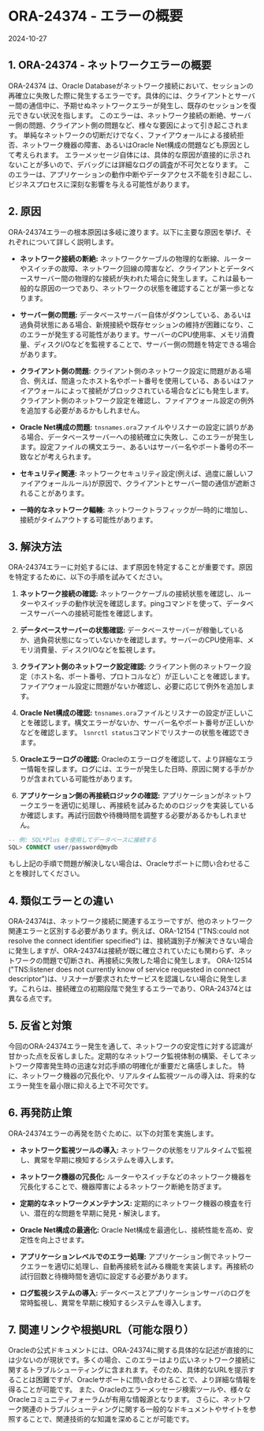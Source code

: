 # ORA-24374 - エラーの概要
2024-10-27

## 1. ORA-24374 - ネットワークエラーの概要

ORA-24374 は、Oracle Databaseがネットワーク接続において、セッションの再確立に失敗した際に発生するエラーです。具体的には、クライアントとサーバー間の通信中に、予期せぬネットワークエラーが発生し、既存のセッションを復元できない状況を指します。  このエラーは、ネットワーク接続の断絶、サーバー側の問題、クライアント側の問題など、様々な要因によって引き起こされます。 単純なネットワークの切断だけでなく、ファイアウォールによる接続拒否、ネットワーク機器の障害、あるいはOracle Net構成の問題なども原因として考えられます。  エラーメッセージ自体には、具体的な原因が直接的に示されないことが多いので、デバッグには詳細なログの調査が不可欠となります。  このエラーは、アプリケーションの動作中断やデータアクセス不能を引き起こし、ビジネスプロセスに深刻な影響を与える可能性があります。


## 2. 原因

ORA-24374エラーの根本原因は多岐に渡ります。以下に主要な原因を挙げ、それぞれについて詳しく説明します。

* **ネットワーク接続の断絶:** ネットワークケーブルの物理的な断線、ルーターやスイッチの故障、ネットワーク回線の障害など、クライアントとデータベースサーバー間の物理的な接続が失われた場合に発生します。これは最も一般的な原因の一つであり、ネットワークの状態を確認することが第一歩となります。

* **サーバー側の問題:** データベースサーバー自体がダウンしている、あるいは過負荷状態にある場合、新規接続や既存セッションの維持が困難になり、このエラーが発生する可能性があります。サーバーのCPU使用率、メモリ消費量、ディスクI/Oなどを監視することで、サーバー側の問題を特定できる場合があります。

* **クライアント側の問題:** クライアント側のネットワーク設定に問題がある場合、例えば、間違ったホスト名やポート番号を使用している、あるいはファイアウォールによって接続がブロックされている場合などにも発生します。クライアント側のネットワーク設定を確認し、ファイアウォール設定の例外を追加する必要があるかもしれません。

* **Oracle Net構成の問題:**  `tnsnames.ora`ファイルやリスナーの設定に誤りがある場合、データベースサーバーへの接続確立に失敗し、このエラーが発生します。設定ファイルの構文エラー、あるいはサーバー名やポート番号の不一致などが考えられます。

* **セキュリティ関連:** ネットワークセキュリティ設定(例えば、過度に厳しいファイアウォールルール)が原因で、クライアントとサーバー間の通信が遮断されることがあります。

* **一時的なネットワーク輻輳:** ネットワークトラフィックが一時的に増加し、接続がタイムアウトする可能性があります。


## 3. 解決方法

ORA-24374エラーに対処するには、まず原因を特定することが重要です。原因を特定するために、以下の手順を試みてください。

1. **ネットワーク接続の確認:** ネットワークケーブルの接続状態を確認し、ルーターやスイッチの動作状況を確認します。pingコマンドを使って、データベースサーバーへの接続可能性を確認します。

2. **データベースサーバーの状態確認:** データベースサーバーが稼働しているか、過負荷状態になっていないかを確認します。サーバーのCPU使用率、メモリ消費量、ディスクI/Oなどを監視します。

3. **クライアント側のネットワーク設定確認:** クライアント側のネットワーク設定（ホスト名、ポート番号、プロトコルなど）が正しいことを確認します。ファイアウォール設定に問題がないか確認し、必要に応じて例外を追加します。

4. **Oracle Net構成の確認:** `tnsnames.ora`ファイルとリスナーの設定が正しいことを確認します。構文エラーがないか、サーバー名やポート番号が正しいかなどを確認します。  `lsnrctl status`コマンドでリスナーの状態を確認できます。

5. **Oracleエラーログの確認:**  Oracleのエラーログを確認して、より詳細なエラー情報を探します。ログには、エラーが発生した日時、原因に関する手がかりが含まれている可能性があります。

6. **アプリケーション側の再接続ロジックの確認:** アプリケーションがネットワークエラーを適切に処理し、再接続を試みるためのロジックを実装しているか確認します。再試行回数や待機時間を調整する必要があるかもしれません。

```sql
-- 例: SQL*Plus を使用してデータベースに接続する
SQL> CONNECT user/password@mydb
```

もし上記の手順で問題が解決しない場合は、Oracleサポートに問い合わせることを検討してください。


## 4. 類似エラーとの違い

ORA-24374は、ネットワーク接続に関連するエラーですが、他のネットワーク関連エラーと区別する必要があります。例えば、ORA-12154 ("TNS:could not resolve the connect identifier specified") は、接続識別子が解決できない場合に発生しますが、ORA-24374は接続が既に確立されていたにも関わらず、ネットワークの問題で切断され、再接続に失敗した場合に発生します。  ORA-12514 ("TNS:listener does not currently know of service requested in connect descriptor")は、リスナーが要求されたサービスを認識しない場合に発生します。これらは、接続確立の初期段階で発生するエラーであり、ORA-24374とは異なる点です。


## 5. 反省と対策

今回のORA-24374エラー発生を通して、ネットワークの安定性に対する認識が甘かった点を反省しました。定期的なネットワーク監視体制の構築、そしてネットワーク障害発生時の迅速な対応手順の明確化が重要だと痛感しました。  特に、ネットワーク機器の冗長化や、リアルタイム監視ツールの導入は、将来的なエラー発生を最小限に抑える上で不可欠です。


## 6. 再発防止策

ORA-24374エラーの再発を防ぐために、以下の対策を実施します。

* **ネットワーク監視ツールの導入:** ネットワークの状態をリアルタイムで監視し、異常を早期に検知するシステムを導入します。

* **ネットワーク機器の冗長化:** ルーターやスイッチなどのネットワーク機器を冗長化することで、機器障害によるネットワーク断絶を防ぎます。

* **定期的なネットワークメンテナンス:** 定期的にネットワーク機器の検査を行い、潜在的な問題を早期に発見・解決します。

* **Oracle Net構成の最適化:** Oracle Net構成を最適化し、接続性能を高め、安定性を向上させます。

* **アプリケーションレベルでのエラー処理:** アプリケーション側でネットワークエラーを適切に処理し、自動再接続を試みる機能を実装します。再接続の試行回数と待機時間を適切に設定する必要があります。

* **ログ監視システムの導入:** データベースとアプリケーションサーバのログを常時監視し、異常を早期に検知するシステムを導入します。


## 7. 関連リンクや根拠URL（可能な限り）

Oracleの公式ドキュメントには、ORA-24374に関する具体的な記述が直接的には少ないのが現状です。多くの場合、このエラーはより広いネットワーク接続に関するトラブルシューティングに含まれます。そのため、具体的なURLを提示することは困難ですが、Oracleサポートに問い合わせることで、より詳細な情報を得ることが可能です。  また、Oracleのエラーメッセージ検索ツールや、様々なOracleコミュニティフォーラムが有用な情報源となります。  さらに、ネットワーク関連のトラブルシューティングに関する一般的なドキュメントやサイトを参照することで、関連技術的な知識を深めることが可能です。